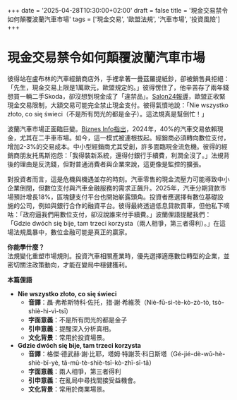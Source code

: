 +++
date = '2025-04-28T10:30:00+02:00'
draft = false
title = '現金交易禁令如何顛覆波蘭汽車市場'
tags = ['現金交易', '歐盟法規', '汽車市場', '投資風險']
+++

# 現金交易禁令如何顛覆波蘭汽車市場

彼得站在盧布林的汽車經銷商店外，手裡拿著一疊茲羅提紙鈔，卻被銷售員拒絕：「先生，現金交易上限是1萬歐元，歐盟規定的。」彼得愣住了，他辛苦存了兩年錢想買一輛二手Skoda，卻沒想到現金成了「違禁品」。[Salon24報導](https://www.salon24.pl/newsroom/1439816,wkrotce-nie-kupisz-samochodu-za-gotowke-unia-europejska-z-kolejnym-pomyslem)，歐盟正收緊現金交易限制，大額交易可能完全禁止現金支付。彼得氣憤地說：「Nie wszystko złoto, co się świeci（不是所有閃光的都是金子）。這法規真是幫倒忙！」

波蘭汽車市場正面臨巨變。[Biznes Info指出](https://www.biznesinfo.pl/samochod-za-gotowke-to-juz-przeszlosc-unia-europejska-wprowadzi-limity-platnosci-jb-wem-270425)，2024年，40%的汽車交易依賴現金，尤其在二手車市場。如今，這一模式被連根拔起。經銷商必須轉向數位支付，增加2-3%的交易成本。中小型經銷商尤其受創，許多面臨現金流危機。彼得的經銷商朋友托馬斯抱怨：「我得裝新系統，還得付銀行手續費，利潤全沒了。」法規背後的理由是反洗錢，但對普通消費者與企業來說，這更像是監控的擴張。

對投資者而言，這是危機與機遇並存的時刻。汽車零售的現金流壓力可能導致中小企業倒閉，但數位支付與汽車金融服務的需求正飆升。2025年，汽車分期貸款市場預計增長18%，區塊鏈支付平台也開始嶄露頭角。投資者應選擇有數位基礎設施的公司，例如與銀行合作的融資平台。彼得最終透過低息貸款買車，但他私下嘀咕：「政府逼我們用數位支付，卻沒說誰來付手續費。」波蘭俚語提醒我們：「Gdzie dwóch się bije, tam trzeci korzysta（兩人相爭，第三者得利）。」在這場法規風暴中，數位金融可能是真正的贏家。

**你能學什麼？**  
法規變化重塑市場規則。投資汽車相關產業時，優先選擇適應數位轉型的企業，並密切關注政策動向，才能在變局中穩健獲利。

**本篇俚語**  
- **Nie wszystko złoto, co się świeci**  
  - **音譯**：聶·弗希斯特科·佐托，措·謝·希維茨（Niè-fū-sì-tè-kò-zò-tò, tsò-shiè-hi-vì-tsī）  
  - **字面意義**：不是所有閃光的都是金子  
  - **引申意義**：提醒深入分析真相。  
  - **文化背景**：常用於投資場景。  
- **Gdzie dwóch się bije, tam trzeci korzysta**  
  - **音譯**：格傑·德武赫·謝·比耶，塔姆·特謝茨·科日斯塔（Gé-jié-dè-wǔ-hè-shiè-bī-yè, tā-mū-tè-shiè-tsī-kò-zhī-sī-tā）  
  - **字面意義**：兩人相爭，第三者得利  
  - **引申意義**：在亂局中尋找間接受益機會。  
  - **文化背景**：常用於商業場景。